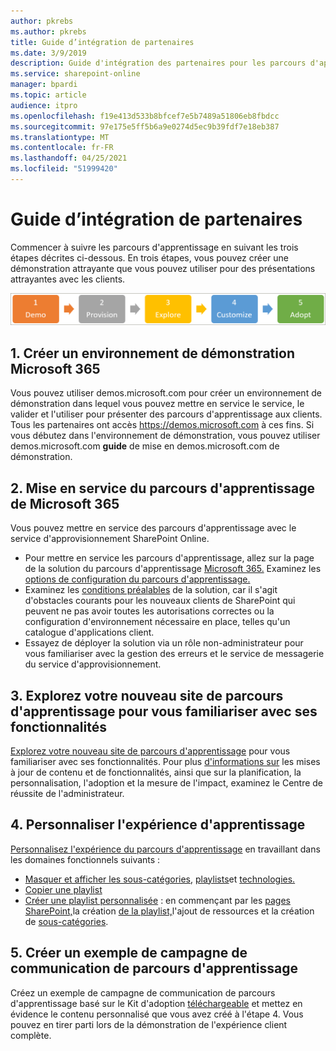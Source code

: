 ```yaml
---
author: pkrebs
ms.author: pkrebs
title: Guide d’intégration de partenaires
ms.date: 3/9/2019
description: Guide d'intégration des partenaires pour les parcours d'apprentissage de Microsoft 365
ms.service: sharepoint-online
manager: bpardi
ms.topic: article
audience: itpro
ms.openlocfilehash: f19e413d533b8bfcef7e5b7489a51806eb8fbdcc
ms.sourcegitcommit: 97e175e5ff5b6a9e0274d5ec9b39fdf7e18eb387
ms.translationtype: MT
ms.contentlocale: fr-FR
ms.lasthandoff: 04/25/2021
ms.locfileid: "51999420"
---
```

# <a name="partner-onboarding-guide"></a>Guide d’intégration de partenaires
Commencer à suivre les parcours d'apprentissage en suivant les trois étapes décrites ci-dessous. En trois étapes, vous pouvez créer une démonstration attrayante que vous pouvez utiliser pour des présentations attrayantes avec les clients. 

![Graphique illustrant le processus d'intégration en cinq étapes.](media/cg-partner-getfam.png)

## <a name="1-create-a-microsoft-365-demonstration-environment"></a>1. Créer un environnement de démonstration Microsoft 365
Vous pouvez utiliser demos.microsoft.com pour créer un environnement de démonstration dans lequel vous pouvez mettre en service le service, le valider et l'utiliser pour présenter des parcours d'apprentissage aux clients. Tous les partenaires ont accès https://demos.microsoft.com à ces fins. Si vous débutez dans l'environnement de démonstration, vous pouvez utiliser demos.microsoft.com **guide** de mise en demos.microsoft.com de démonstration.

## <a name="2-provision-microsoft-365-learning-pathways"></a>2. Mise en service du parcours d'apprentissage de Microsoft 365
Vous pouvez mettre en service des parcours d'apprentissage avec le service d'approvisionnement SharePoint Online.
- Pour mettre en service les parcours d'apprentissage, allez sur la page de la solution du parcours d'apprentissage [Microsoft 365.](https://provisioning.sharepointpnp.com/details/3df8bd55-b872-4c9d-88e3-6b2f05344239) Examinez les [options de configuration du parcours d'apprentissage.](./custom_setupoptions.md) 
- Examinez les [conditions préalables](./custom_provision.md) de la solution, car il s'agit d'obstacles courants pour les nouveaux clients de SharePoint qui peuvent ne pas avoir toutes les autorisations correctes ou la configuration d'environnement nécessaire en place, telles qu'un catalogue d'applications client.
- Essayez de déployer la solution via un rôle non-administrateur pour vous familiariser avec la gestion des erreurs et le service de messagerie du service d'approvisionnement.

## <a name="3-explore-your-newly-provisioned-learning-pathways-site-to-get-familiar-with-its-capabilities"></a>3. Explorez votre nouveau site de parcours d'apprentissage pour vous familiariser avec ses fonctionnalités
[Explorez votre nouveau site de parcours d'apprentissage](./custom_exploresite.md) pour vous familiariser avec ses fonctionnalités. Pour plus [d'informations sur](./custom_successcenter.md) les mises à jour de contenu et de fonctionnalités, ainsi que sur la planification, la personnalisation, l'adoption et la mesure de l'impact, examinez le Centre de réussite de l'administrateur.

## <a name="4-customize-the-learning-experience"></a>4. Personnaliser l'expérience d'apprentissage
[Personnalisez l'expérience du parcours d'apprentissage](./custom_overview.md) en travaillant dans les domaines fonctionnels suivants :
- [Masquer et afficher les sous-catégories,](./custom_hideshowsub.md) [playlists](./custom_hideshowplaylists.md)et [technologies.](./custom_hideshowtech.md)
- [Copier une playlist](./custom_copyplaylist.md)
- [Créer une playlist personnalisée](./custom_createnewplaylist.md) : en commençant par les [pages SharePoint,](./custom_createnewpage.md)la création [de la playlist,](./custom_createnewplaylist.md)l'ajout de ressources et la création de [sous-catégories](./custom_createnewcat.md). [](./custom_addassets.md)

## <a name="5-create-a-sample-learning-pathways-communication-campaign"></a>5. Créer un exemple de campagne de communication de parcours d'apprentissage
Créez un exemple de campagne de communication de parcours d'apprentissage basé sur le Kit d'adoption [téléchargeable](https://teamworktools.azurewebsites.net/m365lp/m365lpadoptionkit.zip) et mettez en évidence le contenu personnalisé que vous avez créé à l'étape 4. Vous pouvez en tirer parti lors de la démonstration de l'expérience client complète.